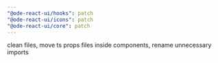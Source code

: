 ```yaml
---
"@ode-react-ui/hooks": patch
"@ode-react-ui/icons": patch
"@ode-react-ui/core": patch
---
```


clean files, move ts props files inside components, rename unnecessary imports
